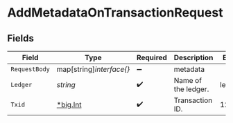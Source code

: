 # AddMetadataOnTransactionRequest


## Fields

| Field                                       | Type                                        | Required                                    | Description                                 | Example                                     |
| ------------------------------------------- | ------------------------------------------- | ------------------------------------------- | ------------------------------------------- | ------------------------------------------- |
| `RequestBody`                               | map[string]*interface{}*                    | :heavy_minus_sign:                          | metadata                                    |                                             |
| `Ledger`                                    | *string*                                    | :heavy_check_mark:                          | Name of the ledger.                         | ledger001                                   |
| `Txid`                                      | [*big.Int](https://pkg.go.dev/math/big#Int) | :heavy_check_mark:                          | Transaction ID.                             | 1234                                        |